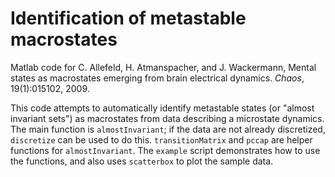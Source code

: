 # Identification of metastable macrostates

Matlab code for C. Allefeld, H. Atmanspacher, and J. Wackermann, Mental states as macrostates emerging from brain electrical dynamics.  *Chaos*, 19(1):015102, 2009.

This code attempts to automatically identify metastable states (or "almost invariant sets") as macrostates from data describing a microstate dynamics. The main function is `almostInvariant`; if the data are not already discretized, `discretize` can be used to do this.  `transitionMatrix` and `pccap` are helper functions for `almostInvariant`.  The `example` script demonstrates how to use the functions, and also uses `scatterbox` to plot the sample data.

